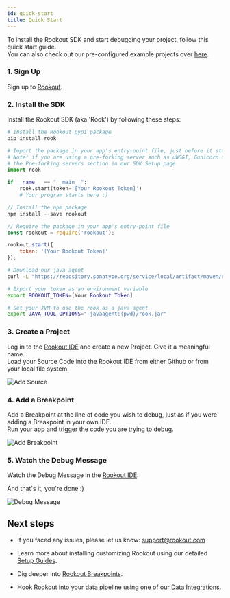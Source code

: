 ```yaml
---
id: quick-start
title: Quick Start
---
```


To install the Rookout SDK and start debugging your project, follow this quick start guide.  
You can also check out our pre-configured example projects over [here](sample-applications.md).

### 1. Sign Up

Sign up to [Rookout](https://app.rookout.com).


### 2. Install the SDK

Install the Rookout SDK (aka 'Rook') by following these steps:

<!--DOCUSAURUS_CODE_TABS-->
<!--Python-->
```python
# Install the Rookout pypi package
pip install rook

# Import the package in your app's entry-point file, just before it starts
# Note! if you are using a pre-forking server such as uWSGI, Gunicorn or Celery, be sure to check out
# the Pre-forking servers section in our SDK Setup page
import rook

if __name__ == "__main__":
    rook.start(token='[Your Rookout Token]')  
    # Your program starts here :)
```
<!--Node-->
```javascript
// Install the npm package
npm install --save rookout

// Require the package in your app's entry-point file
const rookout = require('rookout');

rookout.start({
    token: '[Your Rookout Token]'
});
```
<!--JVM-->
```bash
# Download our java agent
curl -L "https://repository.sonatype.org/service/local/artifact/maven/redirect?r=central-proxy&g=com.rookout&a=rook&v=LATEST" -o rook.jar

# Export your token as an environment variable
export ROOKOUT_TOKEN=[Your Rookout Token]

# Set your JVM to use the rook as a java agent
export JAVA_TOOL_OPTIONS="-javaagent:(pwd)/rook.jar"
```
<!--END_DOCUSAURUS_CODE_TABS-->
<div class="rookout-org-info"></div>

### 3. Create a Project

Log in to the [Rookout IDE](https://app.rookout.com) and create a new Project. Give it a meaningful name.<br/>
Load your Source Code into the Rookout IDE from either Github or from your local file system.

![Add Source](/img/screenshots/quick_start_3.png)

### 4. Add a Breakpoint

Add a Breakpoint at the line of code you wish to debug, just as if you were adding a Breakpoint in your own IDE.<br/>
Run your app and trigger the code you are trying to debug.

![Add Breakpoint](/img/screenshots/quick_start_4.png)

### 5. Watch the Debug Message

Watch the Debug Message in the [Rookout IDE](https://app.rookout.com).

And that's it, you're done :)

![Debug Message](/img/screenshots/quick_start_5.png)

## Next steps

- If you faced any issues, please let us know: support@rookout.com

- Learn more about installing customizing Rookout using our detailed [Setup Guides](sdk-setup.md).

- Dig deeper into [Rookout Breakpoints](breakpoints.md).

- Hook Rookout into your data pipeline using one of our [Data Integrations](integrations.md).
